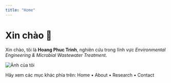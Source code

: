 ```yaml
---
title: "Home"
---
```


# Xin chào 👋
Xin chào, tôi là **Hoang Phuc Trinh**, nghiên cứu trong lĩnh vực *Environmental Engineering & Microbial Wastewater Treatment*.

![Ảnh của tôi](/images/me.jpg)

Hãy xem các mục khác phía trên: Home • About • Research • Contact
